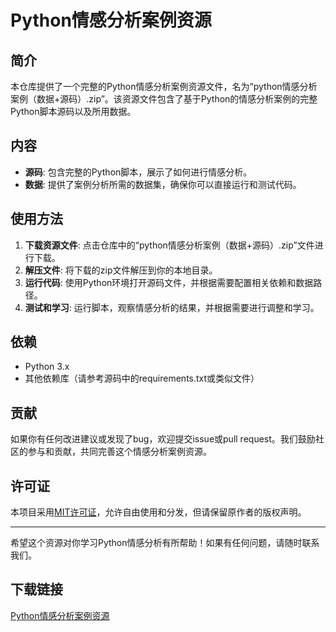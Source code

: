 # Python情感分析案例资源

## 简介

本仓库提供了一个完整的Python情感分析案例资源文件，名为“python情感分析案例（数据+源码）.zip”。该资源文件包含了基于Python的情感分析案例的完整Python脚本源码以及所用数据。

## 内容

- **源码**: 包含完整的Python脚本，展示了如何进行情感分析。
- **数据**: 提供了案例分析所需的数据集，确保你可以直接运行和测试代码。

## 使用方法

1. **下载资源文件**: 点击仓库中的“python情感分析案例（数据+源码）.zip”文件进行下载。
2. **解压文件**: 将下载的zip文件解压到你的本地目录。
3. **运行代码**: 使用Python环境打开源码文件，并根据需要配置相关依赖和数据路径。
4. **测试和学习**: 运行脚本，观察情感分析的结果，并根据需要进行调整和学习。

## 依赖

- Python 3.x
- 其他依赖库（请参考源码中的requirements.txt或类似文件）

## 贡献

如果你有任何改进建议或发现了bug，欢迎提交issue或pull request。我们鼓励社区的参与和贡献，共同完善这个情感分析案例资源。

## 许可证

本项目采用[MIT许可证](LICENSE)，允许自由使用和分发，但请保留原作者的版权声明。

---

希望这个资源对你学习Python情感分析有所帮助！如果有任何问题，请随时联系我们。

## 下载链接

[Python情感分析案例资源](https://pan.quark.cn/s/725607698882)